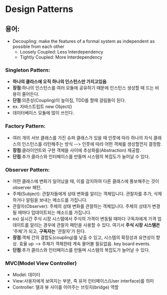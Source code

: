# Design Patterns

## 용어:

- Decoupling: make the features of a formal system as independent as possible from each other
  - Loosely Coupled: Less Interdependency
  - Tightly Coupled: More Interdependency

### Singleton Pattern:

- **하나의 클라스에 오직 하나의 인스턴스만 가지고있음**.
- **장점**:하나의 인스턴스를 여러 모듈에 공유하기 때문에 인스턴스 생성할 때 드는 비용이 줄어든다.
- **단점**:의존성(Coupling)이 높아짐, TDD를 할때 걸림돌이 된다.
- ex. 자바스트립트 new Object()
- 데이터베이스 모듈에 많이 쓰인다.

### Factory Pattern:

- 여러 개의 서브 클래스를 가진 슈퍼 클래스가 있을 때 인풋에 따라 하나의 자식 클래스의 인스턴스를 리턴해주는 방식 --> 인풋에 따라 어떤 객체를 생성할껀지 결정함.
- **장점**:클라이언트와 구현 객체들 사이에 추상화를(Abstraction) 제공함.
- **단점**:추가 클라스와 인터페이스를 만들며 시스템의 복잡도가 늘어날 수 있다.


### Observer Pattern:
- 어떤 클래스에 변화가 일어났을 때, 이를 감지하여 다른 클래스에 통보해주는 것이 observer 패턴.
- 주체(Subject): 관찰자들에게 상태 변화를 알리는 객체입니다. 관찰자를 추가, 삭제하거나 알림을 보내는 메소드를 가집니다.
- 관찰자(Observer): 주체의 상태 변화를 관찰하는 객체입니다. 주체의 상태가 변경될 때마다 업데이트되는 메소드를 가집니다.
- ex) 실시간 주식 시장 시스템에서 주식의 가격이 변동될 때마다 구독자에게 가격 업데이트를 알리는 경우에 관찰자 패턴을 사용할 수 있다. 여기서 **주식 시장 시스템은** '주체'가 되고, **구독자는** '관찰자'가 된다.
- **장점**:객체 간의 결합도(coupling)를 낮출 수 있고, 시스템의 확장성과 유연성이 향상. 효율 up --> 주체가 객체한테 계속 물어볼 필요없음. key board events. 
- **단점**:추가 클라스와 인터페이스를 만들며 시스템의 복잡도가 늘어날 수 있다.

### MVC(Model View Controller) 
 - Model: 데이터
 - View:사용자에게 보여지는 부분, 즉 유저 인터페이스(User interface)를 의미
 - Controller: 델과 뷰 사이를 이어주는 브릿지(bridge) 역할

